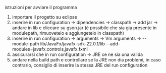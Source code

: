 istruzioni per avviare il programma

1) importare il progetto su eclipse
2) inserire in run configuration -> dipendencies -> classpath -> add jar -> andare in lib e cliccare su gson.jar (è possibile che sia gia presente in modulepath, rimuovetelo e aggiungetelo in classpath)
3) inserire in run configuration -> arguments -> Vm arguments -> --module-path lib/JavaFx/javafx-sdk-22.0.1/lib --add-modules=javafx.controls,javafx.fxml
4) assicurarsi che in run configuration -> JRE ce ne sia una valida
5) andare nella build path e controllare se la JRE non dia problemi, in caso contrario, consiglio di inserire la stessa JRE del run configuration

